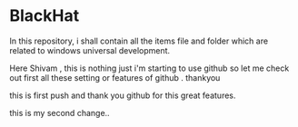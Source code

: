 # BlackHat
In this repository, i shall contain all the items file and folder which are related to windows universal development.


Here Shivam , this is nothing just i'm starting to use github so let me check out first all these setting or features of github .
thankyou

this is first push and thank you github for this great features.

this is my second change..

